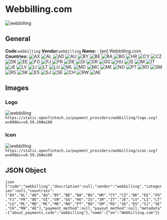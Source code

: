 # Webbilling.com 
![webbilling](https://static.openfintech.io/payment_providers/webbilling/logo.svg?w=600&c=v0.59.26#w100) 
## General 
**Code:**`webbilling` 
**Vendor:**`webbilling` 
**Name:** 
:	[en] Webbilling.com 
**Countries:** 
![AX](https://cdnjs.cloudflare.com/ajax/libs/flag-icon-css/3.3.0/flags/4x3/AX.svg#w24) 
![AL](https://cdnjs.cloudflare.com/ajax/libs/flag-icon-css/3.3.0/flags/4x3/AL.svg#w24) 
![AD](https://cdnjs.cloudflare.com/ajax/libs/flag-icon-css/3.3.0/flags/4x3/AD.svg#w24) 
![AU](https://cdnjs.cloudflare.com/ajax/libs/flag-icon-css/3.3.0/flags/4x3/AU.svg#w24) 
![BY](https://cdnjs.cloudflare.com/ajax/libs/flag-icon-css/3.3.0/flags/4x3/BY.svg#w24) 
![BE](https://cdnjs.cloudflare.com/ajax/libs/flag-icon-css/3.3.0/flags/4x3/BE.svg#w24) 
![BA](https://cdnjs.cloudflare.com/ajax/libs/flag-icon-css/3.3.0/flags/4x3/BA.svg#w24) 
![BG](https://cdnjs.cloudflare.com/ajax/libs/flag-icon-css/3.3.0/flags/4x3/BG.svg#w24) 
![HR](https://cdnjs.cloudflare.com/ajax/libs/flag-icon-css/3.3.0/flags/4x3/HR.svg#w24) 
![CY](https://cdnjs.cloudflare.com/ajax/libs/flag-icon-css/3.3.0/flags/4x3/CY.svg#w24) 
![CZ](https://cdnjs.cloudflare.com/ajax/libs/flag-icon-css/3.3.0/flags/4x3/CZ.svg#w24) 
![DK](https://cdnjs.cloudflare.com/ajax/libs/flag-icon-css/3.3.0/flags/4x3/DK.svg#w24) 
![EE](https://cdnjs.cloudflare.com/ajax/libs/flag-icon-css/3.3.0/flags/4x3/EE.svg#w24) 
![FO](https://cdnjs.cloudflare.com/ajax/libs/flag-icon-css/3.3.0/flags/4x3/FO.svg#w24) 
![FJ](https://cdnjs.cloudflare.com/ajax/libs/flag-icon-css/3.3.0/flags/4x3/FJ.svg#w24) 
![FR](https://cdnjs.cloudflare.com/ajax/libs/flag-icon-css/3.3.0/flags/4x3/FR.svg#w24) 
![DE](https://cdnjs.cloudflare.com/ajax/libs/flag-icon-css/3.3.0/flags/4x3/DE.svg#w24) 
![GI](https://cdnjs.cloudflare.com/ajax/libs/flag-icon-css/3.3.0/flags/4x3/GI.svg#w24) 
![GR](https://cdnjs.cloudflare.com/ajax/libs/flag-icon-css/3.3.0/flags/4x3/GR.svg#w24) 
![GG](https://cdnjs.cloudflare.com/ajax/libs/flag-icon-css/3.3.0/flags/4x3/GG.svg#w24) 
![HU](https://cdnjs.cloudflare.com/ajax/libs/flag-icon-css/3.3.0/flags/4x3/HU.svg#w24) 
![IS](https://cdnjs.cloudflare.com/ajax/libs/flag-icon-css/3.3.0/flags/4x3/IS.svg#w24) 
![IM](https://cdnjs.cloudflare.com/ajax/libs/flag-icon-css/3.3.0/flags/4x3/IM.svg#w24) 
![IT](https://cdnjs.cloudflare.com/ajax/libs/flag-icon-css/3.3.0/flags/4x3/IT.svg#w24) 
![JE](https://cdnjs.cloudflare.com/ajax/libs/flag-icon-css/3.3.0/flags/4x3/JE.svg#w24) 
![LV](https://cdnjs.cloudflare.com/ajax/libs/flag-icon-css/3.3.0/flags/4x3/LV.svg#w24) 
![LI](https://cdnjs.cloudflare.com/ajax/libs/flag-icon-css/3.3.0/flags/4x3/LI.svg#w24) 
![LT](https://cdnjs.cloudflare.com/ajax/libs/flag-icon-css/3.3.0/flags/4x3/LT.svg#w24) 
![LU](https://cdnjs.cloudflare.com/ajax/libs/flag-icon-css/3.3.0/flags/4x3/LU.svg#w24) 
![ML](https://cdnjs.cloudflare.com/ajax/libs/flag-icon-css/3.3.0/flags/4x3/ML.svg#w24) 
![MD](https://cdnjs.cloudflare.com/ajax/libs/flag-icon-css/3.3.0/flags/4x3/MD.svg#w24) 
![MC](https://cdnjs.cloudflare.com/ajax/libs/flag-icon-css/3.3.0/flags/4x3/MC.svg#w24) 
![ME](https://cdnjs.cloudflare.com/ajax/libs/flag-icon-css/3.3.0/flags/4x3/ME.svg#w24) 
![NO](https://cdnjs.cloudflare.com/ajax/libs/flag-icon-css/3.3.0/flags/4x3/NO.svg#w24) 
![PT](https://cdnjs.cloudflare.com/ajax/libs/flag-icon-css/3.3.0/flags/4x3/PT.svg#w24) 
![RO](https://cdnjs.cloudflare.com/ajax/libs/flag-icon-css/3.3.0/flags/4x3/RO.svg#w24) 
![SM](https://cdnjs.cloudflare.com/ajax/libs/flag-icon-css/3.3.0/flags/4x3/SM.svg#w24) 
![RS](https://cdnjs.cloudflare.com/ajax/libs/flag-icon-css/3.3.0/flags/4x3/RS.svg#w24) 
![SK](https://cdnjs.cloudflare.com/ajax/libs/flag-icon-css/3.3.0/flags/4x3/SK.svg#w24) 
![ES](https://cdnjs.cloudflare.com/ajax/libs/flag-icon-css/3.3.0/flags/4x3/ES.svg#w24) 
![SJ](https://cdnjs.cloudflare.com/ajax/libs/flag-icon-css/3.3.0/flags/4x3/SJ.svg#w24) 
![SE](https://cdnjs.cloudflare.com/ajax/libs/flag-icon-css/3.3.0/flags/4x3/SE.svg#w24) 
![CH](https://cdnjs.cloudflare.com/ajax/libs/flag-icon-css/3.3.0/flags/4x3/CH.svg#w24) 
![RW](https://cdnjs.cloudflare.com/ajax/libs/flag-icon-css/3.3.0/flags/4x3/RW.svg#w24) 
![AE](https://cdnjs.cloudflare.com/ajax/libs/flag-icon-css/3.3.0/flags/4x3/AE.svg#w24) 
 
## Images 
### Logo 
![webbilling](https://static.openfintech.io/payment_providers/webbilling/logo.svg?w=600&c=v0.59.26#w100) 
``` https://static.openfintech.io/payment_providers/webbilling/logo.svg?w=600&c=v0.59.26#w100 ``` 
### Icon 
![webbilling](https://static.openfintech.io/payment_providers/webbilling/icon.svg?w=600&c=v0.59.26#w100) 
``` https://static.openfintech.io/payment_providers/webbilling/icon.svg?w=600&c=v0.59.26#w100 ``` 
## JSON Object 
```json {"code":"webbilling","description":null,"vendor":"webbilling","categories":null,"countries":["AX","AL","AD","AU","BY","BE","BA","BG","HR","CY","CZ","DK","EE","FO","FJ","FR","DE","GI","GR","GG","HU","IS","IM","IT","JE","LV","LI","LT","LU","ML","MD","MC","ME","NO","PT","RO","SM","RS","SK","ES","SJ","SE","CH","RW","AE"],"payment_method":null,"payout_method":null,"metadata":{"about_payments_code":"webbilling"},"name":{"en":"Webbilling.com"}} ``` 
